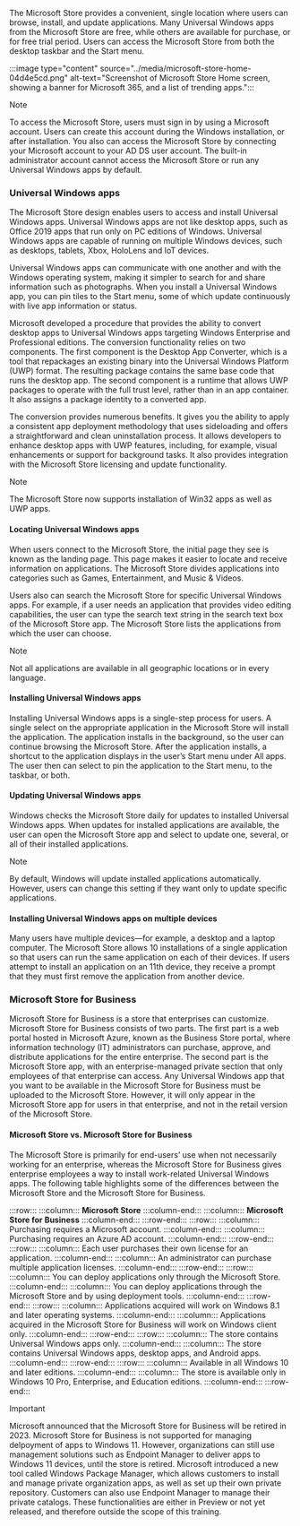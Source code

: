 The Microsoft Store provides a convenient, single location where users can browse, install, and update applications. Many Universal Windows apps from the Microsoft Store are free, while others are available for purchase, or for free trial period. Users can access the Microsoft Store from both the desktop taskbar and the Start menu.

:::image type="content" source="../media/microsoft-store-home-04d4e5cd.png" alt-text="Screenshot of Microsoft Store Home screen, showing a banner for Microsoft 365, and a list of trending apps.":::


> [!NOTE]
> To access the Microsoft Store, users must sign in by using a Microsoft account. Users can create this account during the Windows installation, or after installation. You also can access the Microsoft Store by connecting your Microsoft account to your AD DS user account. The built-in administrator account cannot access the Microsoft Store or run any Universal Windows apps by default.

### Universal Windows apps

The Microsoft Store design enables users to access and install Universal Windows apps. Universal Windows apps are not like desktop apps, such as Office 2019 apps that run only on PC editions of Windows. Universal Windows apps are capable of running on multiple Windows devices, such as desktops, tablets, Xbox, HoloLens and IoT devices.

Universal Windows apps can communicate with one another and with the Windows operating system, making it simpler to search for and share information such as photographs. When you install a Universal Windows app, you can pin tiles to the Start menu, some of which update continuously with live app information or status.

Microsoft developed a procedure that provides the ability to convert desktop apps to Universal Windows apps targeting Windows Enterprise and Professional editions. The conversion functionality relies on two components. The first component is the Desktop App Converter, which is a tool that repackages an existing binary into the Universal Windows Platform (UWP) format. The resulting package contains the same base code that runs the desktop app. The second component is a runtime that allows UWP packages to operate with the full trust level, rather than in an app container. It also assigns a package identity to a converted app.

The conversion provides numerous benefits. It gives you the ability to apply a consistent app deployment methodology that uses sideloading and offers a straightforward and clean uninstallation process. It allows developers to enhance desktop apps with UWP features, including, for example, visual enhancements or support for background tasks. It also provides integration with the Microsoft Store licensing and update functionality.

> [!NOTE]
> The Microsoft Store now supports installation of Win32 apps as well as UWP apps.

#### Locating Universal Windows apps

When users connect to the Microsoft Store, the initial page they see is known as the landing page. This page makes it easier to locate and receive information on applications. The Microsoft Store divides applications into categories such as Games, Entertainment, and Music &amp; Videos.

Users also can search the Microsoft Store for specific Universal Windows apps. For example, if a user needs an application that provides video editing capabilities, the user can type the search text string in the search text box of the Microsoft Store app. The Microsoft Store lists the applications from which the user can choose.

> [!NOTE]
> Not all applications are available in all geographic locations or in every language.

#### Installing Universal Windows apps

Installing Universal Windows apps is a single-step process for users. A single select on the appropriate application in the Microsoft Store will install the application. The application installs in the background, so the user can continue browsing the Microsoft Store. After the application installs, a shortcut to the application displays in the user’s Start menu under All apps. The user then can select to pin the application to the Start menu, to the taskbar, or both.

#### Updating Universal Windows apps

Windows checks the Microsoft Store daily for updates to installed Universal Windows apps. When updates for installed applications are available, the user can open the Microsoft Store app and select to update one, several, or all of their installed applications.

> [!NOTE]
> By default, Windows will update installed applications automatically. However, users can change this setting if they want only to update specific applications.

#### Installing Universal Windows apps on multiple devices

Many users have multiple devices—for example, a desktop and a laptop computer. The Microsoft Store allows 10 installations of a single application so that users can run the same application on each of their devices. If users attempt to install an application on an 11th device, they receive a prompt that they must first remove the application from another device.

### Microsoft Store for Business

Microsoft Store for Business is a store that enterprises can customize. Microsoft Store for Business consists of two parts. The first part is a web portal hosted in Microsoft Azure, known as the Business Store portal, where information technology (IT) administrators can purchase, approve, and distribute applications for the entire enterprise. The second part is the Microsoft Store app, with an enterprise-managed private section that only employees of that enterprise can access. Any Universal Windows app that you want to be available in the Microsoft Store for Business must be uploaded to the Microsoft Store. However, it will only appear in the Microsoft Store app for users in that enterprise, and not in the retail version of the Microsoft Store.

#### Microsoft Store vs. Microsoft Store for Business

The Microsoft Store is primarily for end-users’ use when not necessarily working for an enterprise, whereas the Microsoft Store for Business gives enterprise employees a way to install work-related Universal Windows apps. The following table highlights some of the differences between the Microsoft Store and the Microsoft Store for Business.

:::row:::
  :::column:::
    **Microsoft Store**
  :::column-end:::
  :::column:::
    **Microsoft Store for Business**
  :::column-end:::
:::row-end:::
:::row:::
  :::column:::
    Purchasing requires a Microsoft account.
  :::column-end:::
  :::column:::
    Purchasing requires an Azure AD account.
  :::column-end:::
:::row-end:::
:::row:::
  :::column:::
    Each user purchases their own license for an application.
  :::column-end:::
  :::column:::
    An administrator can purchase multiple application licenses.
  :::column-end:::
:::row-end:::
:::row:::
  :::column:::
    You can deploy applications only through the Microsoft Store.
  :::column-end:::
  :::column:::
    You can deploy applications through the Microsoft Store and by using deployment tools.
  :::column-end:::
:::row-end:::
:::row:::
  :::column:::
    Applications acquired will work on Windows 8.1 and later operating systems.
  :::column-end:::
  :::column:::
    Applications acquired in the Microsoft Store for Business will work on Windows client only.
  :::column-end:::
:::row-end:::
:::row:::
  :::column:::
    The store contains Universal Windows apps only.
  :::column-end:::
  :::column:::
    The store contains Universal Windows apps, desktop apps, and Android apps.
  :::column-end:::
:::row-end:::
:::row:::
  :::column:::
    Available in all Windows 10 and later editions.
  :::column-end:::
  :::column:::
    The store is available only in Windows 10 Pro, Enterprise, and Education editions.
  :::column-end:::
:::row-end:::


> [!IMPORTANT]
> Microsoft announced that the Microsoft Store for Business will be retired in 2023. Microsoft Store for Business is not supported for managing delpoyment of apps to Windows 11. However, organizations can still use management solutions such as Endpoint Manager to deliver apps to Windows 11 devices, until the store is retired. Microsoft introduced a new tool called Windows Package Manager, which allows customers to install and manage private organization apps, as well as set up their own private repository. Customers can also use Endpoint Manager to manage their private catalogs. These functionalities are either in Preview or not yet released, and therefore outside the scope of this training.
